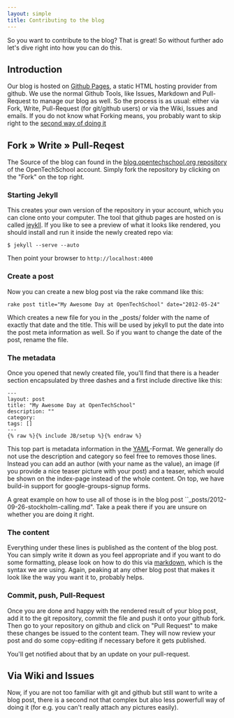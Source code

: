 ```yaml
---
layout: simple
title: Contributing to the blog
---
```


So you want to contribute to the blog? That is great! So without further ado let's dive right into how you can do this.

## Introduction
Our blog is hosted on [Github Pages](http://pages.github.com), a static HTML hosting provider from github. We use the normal Github Tools, like Issues, Markdown and Pull-Request to manage our blog as well. So the process is as usual: either via Fork, Write, Pull-Request (for git/github users) or via the Wiki, Issues and emails. If you do not know what Forking means, you probably want to skip right to the [second way of doing it](#via-wiki-and-issues)

## Fork &raquo; Write &raquo; Pull-Reqest
The Source of the blog can found in the [blog.opentechschool.org repository](https://github.com/OpenTechSchool/blog.opentechschool.org) of the OpenTechSchool account. Simply fork the repository by clicking on the "Fork" on the top right.

### Starting Jekyll
This creates your own version of the repository in your account, which you can clone onto your computer. The tool that github pages are hosted on is called [jeykll](https://github.com/mojombo/jekyll/wiki). If you like to see a preview of what it looks like rendered, you should install and run it inside the newly created repo via:

``$ jekyll --serve --auto``

Then point your browser to ``http://localhost:4000``

### Create a post
Now you can create a new blog post via the rake command like this:

``rake post title="My Awesome Day at OpenTechSchool" date="2012-05-24"``

Which creates a new file for you in the _posts/ folder with the name of exactly that date and the title. This will be used by jekyll to put the date into the post meta information as well. So if you want to change the date of the post, rename the file.

### The metadata
Once you opened that newly created file, you'll find that there is a header section encapsulated by three dashes and a first include directive like this:

    ---
    layout: post
    title: "My Awesome Day at OpenTechSchool"
    description: ""
    category: 
    tags: []
    ---
    {% raw %}{% include JB/setup %}{% endraw %}

This top part is metadata information in the [YAML](http://en.wikipedia.org/wiki/YAML)-Format. We generally do not use the description and category so feel free to removes those lines. Instead you can add an author (with your name as the value), an image (if you provide a nice teaser picture with your post) and a teaser, which would be shown on the index-page instead of the whole content. On top, we have build-in support for google-groups-signup forms.

A great example on how to use all of those is in the blog post ``_posts/2012-09-26-stockholm-calling.md". Take a peak there if you are unsure on whether you are doing it right.

### The content

Everything under these lines is published as the content of the blog post. You can simply write it down as you feel appropriate and if you want to do some formatting, please look on how to do this via [markdown](http://daringfireball.net/projects/markdown/syntax), which is the syntax we are using. Again, peaking at any other blog post that makes it look like the way you want it to, probably helps.

### Commit, push, Pull-Request

Once you are done and happy with the rendered result of your blog post, add it to the git repository, commit the file and push it onto your github fork. Then go to your repository on github and click on "Pull Request" to make these changes be issued to the content team. They will now review your post and do some copy-editing if necessary before it gets published.

You'll get notified about that by an update on your pull-request.

## Via Wiki and Issues
Now, if you are not too familiar with git and github but still want to write a blog post, there is a second not that complex but also less powerfull way of doing it (for e.g. you can't really attach any pictures easily).

